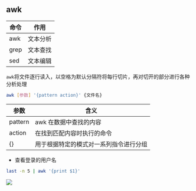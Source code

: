 <!--
 * @Description: 
 * @Version: 1.0
 * @Author: DaLao
 * @Email: dalao_li@163.com
 * @Date: 2021-03-10 11:23:08
 * @LastEditors: DaLao
 * @LastEditTime: 2021-12-29 03:50:56
-->

## awk

| 命令 | 作用     |
| ---- | -------- |
| awk  | 文本分析 |
| grep | 文本查找 |
| sed  | 文本编辑 |

`awk`将文件逐行读入，以空格为默认分隔符将每行切片，再对切开的部分进行各种分析处理

```sh
awk [参数] '{pattern action}' {文件名}
```
| 参数    | 含义                                   |
| ------- | -------------------------------------- |
| pattern | awk 在数据中查找的内容                 |
| action  | 在找到匹配内容时执行的命令             |
| {}      | 用于根据特定的模式对一系列指令进行分组 |

- 查看登录的用户名
  
```sh
last -n 5 | awk '{print $1}'
```

![](https://cdn.hurra.ltd/img/20211229035123.png)

